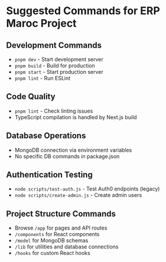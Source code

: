 # Suggested Commands for ERP Maroc Project

## Development Commands
- `pnpm dev` - Start development server
- `pnpm build` - Build for production
- `pnpm start` - Start production server
- `pnpm lint` - Run ESLint

## Code Quality
- `pnpm lint` - Check linting issues
- TypeScript compilation is handled by Next.js build

## Database Operations
- MongoDB connection via environment variables
- No specific DB commands in package.json

## Authentication Testing
- `node scripts/test-auth.js` - Test Auth0 endpoints (legacy)
- `node scripts/create-admin.js` - Create admin users

## Project Structure Commands
- Browse `/app` for pages and API routes
- `/components` for React components
- `/model` for MongoDB schemas
- `/lib` for utilities and database connections
- `/hooks` for custom React hooks